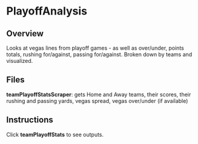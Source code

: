 # PlayoffAnalysis

## Overview
Looks at vegas lines from playoff games - as well as over/under, points totals, rushing for/against, passing for/against. Broken down by teams and visualized.

## Files
**teamPlayoffStatsScraper**: gets Home and Away teams, their scores, their rushing and passing yards, vegas spread, vegas over/under (if available)

## Instructions
Click **teamPlayoffStats** to see outputs.
